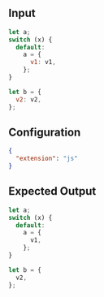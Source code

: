 ## Input

```javascript input
let a;
switch (x) {
  default:
    a = {
      v1: v1,
    };
}

let b = {
  v2: v2,
};
```

## Configuration

```json configuration
{
  "extension": "js"
}
```

## Expected Output

```javascript expected output
let a;
switch (x) {
  default:
    a = {
      v1,
    };
}

let b = {
  v2,
};
```
